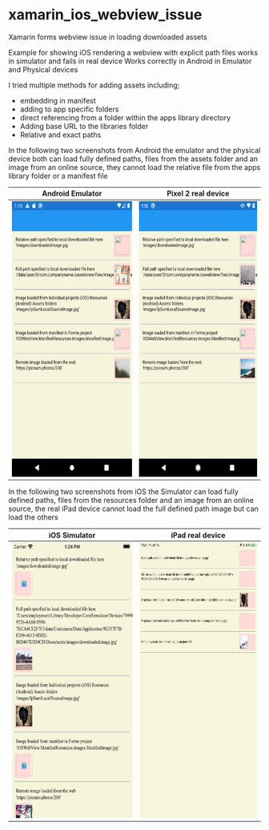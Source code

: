 # xamarin_ios_webview_issue
Xamarin forms webview issue in loading downloaded assets

Example for showing iOS rendering a webview with explicit path files works in simulator and fails in real device
Works correctly in Android in Emulator and Physical devices

I tried multiple methods for adding assets including;
* embedding in manifest
* adding to app specific folders
* direct referencing from a folder within the apps library directory
* Adding base URL to the libraries folder
* Relative and exact paths


In the following two screenshots from Android the emulator and the physical device both can load fully defined paths, files from the assets folder and an image from an online source, they cannot load the relative file from the apps library folder or a manifest file

Android Emulator             |  Pixel 2 real device
:-------------------------:|:-------------------------:
<img src="https://github.com/duindain/xamarin_ios_webview_issue/blob/master/screenshots/Android%209%20Emulator.png" width="300" height="550"> | <img src="https://github.com/duindain/xamarin_ios_webview_issue/blob/master/screenshots/Real%20android%20-%20Pixel%202.png" width="300" height="550">

In the following two screenshots from iOS the Simulator can load fully defined paths, files from the resources folder and an image from an online source, the real iPad device cannot load the full defined path image but can load the others

iOS Simulator             |  iPad real device
:-------------------------:|:-------------------------:
<img src="https://github.com/duindain/xamarin_ios_webview_issue/blob/master/screenshots/iOS%20Simulator%20-%20iPhone%208%20-%202020-02-20%20at%2013.24.51.png" width="300" height="550"> | <img src="https://github.com/duindain/xamarin_ios_webview_issue/blob/master/screenshots/Real%20iOS%20iPad%20-%20%20Screenshot.png" width="300" height="550">


